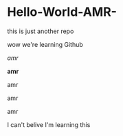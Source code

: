 # Hello-World-AMR-
this is just another repo 


wow we're learning Github

*amr*

**amr**

amr

amr

amr

I can't belive I'm learning this 
